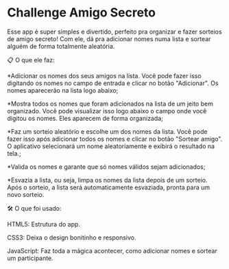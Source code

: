 # Challenge Amigo Secreto

Esse app é super simples e divertido, perfeito pra organizar e fazer sorteios de amigo secreto! Com ele, dá pra adicionar nomes numa lista e sortear alguém de forma totalmente aleatória.

📋 O que ele faz:

  *Adicionar os nomes dos seus amigos na lista. Você pode fazer isso digitando os nomes no campo de entrada e clicar no botão "Adicionar". Os nomes aparecerão na lista logo abaixo;
  
  *Mostra todos os nomes que foram adicionados na lista de um jeito bem organizado. Você pode visualizar isso logo abaixo o campo onde você digitou os nomes. Eles aparecem de forma organizada;
  
  *Faz um sorteio aleatório e escolhe um dos nomes da lista. Você pode fazer isso após adicionar todos os nomes e clicar no botão "Sortear amigo". O aplicativo selecionará um nome aleatoriamente e exibirá o resultado na tela.;
  
  *Valida os nomes e garante que só nomes válidos sejam adicionados;
  
  *Esvazia a lista, ou seja, limpa os nomes da lista depois de um sorteio. Após o sorteio, a lista será automaticamente esvaziada, pronta para um novo sorteio.




🛠️ O que foi usado:

HTML5: Estrutura do app.

CSS3: Deixa o design bonitinho e responsivo.

JavaScript: Faz toda a mágica acontecer, como adicionar nomes e sortear um participante.
